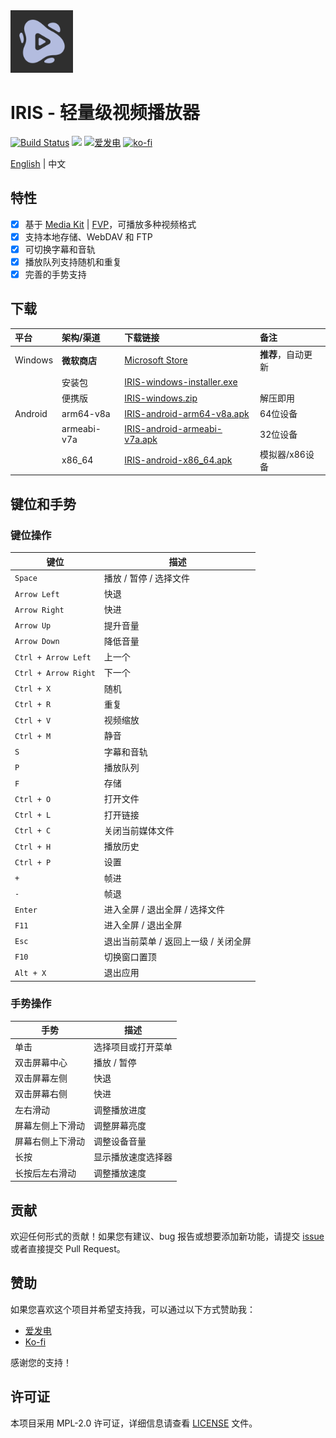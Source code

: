 <img height="100px" width="100px" alt="logo" src="./assets/images/logo.png"/>

# IRIS - 轻量级视频播放器

[![Build Status](https://github.com/nini22P/iris/actions/workflows/ci.yml/badge.svg)](https://github.com/nini22P/iris/actions/workflows/ci.yml)
<a href="https://apps.microsoft.com/detail/9NML7WNHNRTJ?referrer=appbadge&mode=direct"><img src="https://get.microsoft.com/images/zh-cn%20dark.svg" height="30"/></a>
<a href="https://afdian.com/a/nini22P"><img alt="爱发电" style="height: 30px;" src="https://pic1.afdiancdn.com/static/img/welcome/button-sponsorme.png"></a>
[![ko-fi](https://ko-fi.com/img/githubbutton_sm.svg)](https://ko-fi.com/nini22p)

[English](./README.md) | 中文

## 特性

- [X] 基于 [Media Kit](https://github.com/media-kit/media-kit) | [FVP](https://github.com/wang-bin/fvp)，可播放多种视频格式
- [X] 支持本地存储、WebDAV 和 FTP
- [X] 可切换字幕和音轨
- [X] 播放队列支持随机和重复
- [X] 完善的手势支持

## 下载

| 平台    | 架构/渠道     | 下载链接                                                                                                           | 备注             |
| :------ | :------------ | :----------------------------------------------------------------------------------------------------------------- | :--------------- |
| Windows | **微软商店**  | [Microsoft Store](https://apps.microsoft.com/detail/9NML7WNHNRTJ)                                                  | **推荐**，自动更新 |
|         | 安装包        | [IRIS-windows-installer.exe](https://github.com/nini22P/iris/releases/latest/download/IRIS-windows-installer.exe)     |                  |
|         | 便携版        | [IRIS-windows.zip](https://github.com/nini22P/iris/releases/latest/download/IRIS-windows.zip)                       | 解压即用         |
| Android | arm64-v8a     | [IRIS-android-arm64-v8a.apk](https://github.com/nini22P/iris/releases/latest/download/IRIS-android-arm64-v8a.apk)     | 64位设备         |
|         | armeabi-v7a   | [IRIS-android-armeabi-v7a.apk](https://github.com/nini22P/iris/releases/latest/download/IRIS-android-armeabi-v7a.apk) | 32位设备         |
|         | x86_64        | [IRIS-android-x86_64.apk](https://github.com/nini22P/iris/releases/latest/download/IRIS-android-x86_64.apk)           | 模拟器/x86设备   |

## 键位和手势

### 键位操作

| 键位                   | 描述                                 |
| ---------------------- | ------------------------------------ |
| `Space`              | 播放 / 暂停 / 选择文件               |
| `Arrow Left`         | 快退                                 |
| `Arrow Right`        | 快进                                 |
| `Arrow Up`           | 提升音量                             |
| `Arrow Down`         | 降低音量                             |
| `Ctrl + Arrow Left`  | 上一个                               |
| `Ctrl + Arrow Right` | 下一个                               |
| `Ctrl + X`           | 随机                                 |
| `Ctrl + R`           | 重复                                 |
| `Ctrl + V`           | 视频缩放                             |
| `Ctrl + M`           | 静音                                 |
| `S`                  | 字幕和音轨                           |
| `P`                  | 播放队列                             |
| `F`                  | 存储                                 |
| `Ctrl + O`           | 打开文件                             |
| `Ctrl + L`           | 打开链接                             |
| `Ctrl + C`           | 关闭当前媒体文件                     |
| `Ctrl + H`           | 播放历史                             |
| `Ctrl + P`           | 设置                                 |
| `+`                  | 帧进                                 |
| `-`                  | 帧退                                 |
| `Enter`              | 进入全屏 / 退出全屏 / 选择文件       |
| `F11`                | 进入全屏 / 退出全屏                  |
| `Esc`                | 退出当前菜单 / 返回上一级 / 关闭全屏 |
| `F10`                | 切换窗口置顶                         |
| `Alt + X`            | 退出应用                             |

### 手势操作

| 手势             | 描述               |
| ---------------- | ------------------ |
| 单击             | 选择项目或打开菜单 |
| 双击屏幕中心     | 播放 / 暂停        |
| 双击屏幕左侧     | 快退                |
| 双击屏幕右侧     | 快进                |
| 左右滑动         | 调整播放进度       |
| 屏幕左侧上下滑动 | 调整屏幕亮度       |
| 屏幕右侧上下滑动 | 调整设备音量       |
| 长按             | 显示播放速度选择器 |
| 长按后左右滑动   | 调整播放速度       |

## 贡献

欢迎任何形式的贡献！如果您有建议、bug 报告或想要添加新功能，请提交 [issue](https://github.com/nini22P/iris/issues) 或者直接提交 Pull Request。

## 赞助

如果您喜欢这个项目并希望支持我，可以通过以下方式赞助我：

- [爱发电](https://afdian.com/a/nini22P)
- [Ko-fi](https://ko-fi.com/nini22p)

感谢您的支持！

## 许可证

本项目采用 MPL-2.0 许可证，详细信息请查看 [LICENSE](./LICENSE) 文件。
